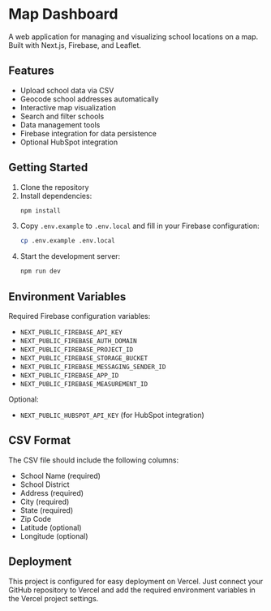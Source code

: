 # Map Dashboard

A web application for managing and visualizing school locations on a map. Built with Next.js, Firebase, and Leaflet.

## Features

- Upload school data via CSV
- Geocode school addresses automatically
- Interactive map visualization
- Search and filter schools
- Data management tools
- Firebase integration for data persistence
- Optional HubSpot integration

## Getting Started

1. Clone the repository
2. Install dependencies:
   ```bash
   npm install
   ```
3. Copy `.env.example` to `.env.local` and fill in your Firebase configuration:
   ```bash
   cp .env.example .env.local
   ```
4. Start the development server:
   ```bash
   npm run dev
   ```

## Environment Variables

Required Firebase configuration variables:
- `NEXT_PUBLIC_FIREBASE_API_KEY`
- `NEXT_PUBLIC_FIREBASE_AUTH_DOMAIN`
- `NEXT_PUBLIC_FIREBASE_PROJECT_ID`
- `NEXT_PUBLIC_FIREBASE_STORAGE_BUCKET`
- `NEXT_PUBLIC_FIREBASE_MESSAGING_SENDER_ID`
- `NEXT_PUBLIC_FIREBASE_APP_ID`
- `NEXT_PUBLIC_FIREBASE_MEASUREMENT_ID`

Optional:
- `NEXT_PUBLIC_HUBSPOT_API_KEY` (for HubSpot integration)

## CSV Format

The CSV file should include the following columns:
- School Name (required)
- School District
- Address (required)
- City (required)
- State (required)
- Zip Code
- Latitude (optional)
- Longitude (optional)

## Deployment

This project is configured for easy deployment on Vercel. Just connect your GitHub repository to Vercel and add the required environment variables in the Vercel project settings. 